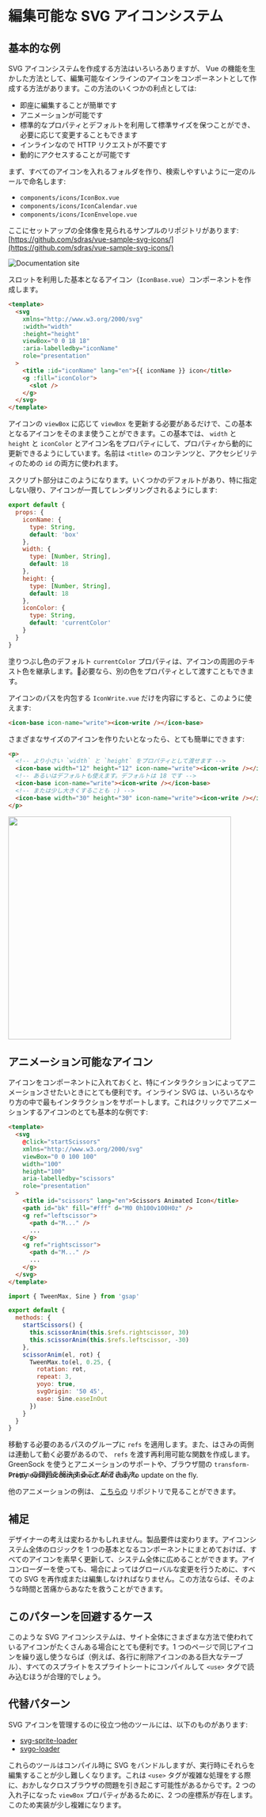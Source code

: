 # 編集可能な SVG アイコンシステム

## 基本的な例

SVG アイコンシステムを作成する方法はいろいろありますが、 Vue の機能を生かした方法として、編集可能なインラインのアイコンをコンポーネントとして作成する方法があります。この方法のいくつかの利点としては:

- 即座に編集することが簡単です
- アニメーションが可能です
- 標準的なプロパティとデフォルトを利用して標準サイズを保つことができ、必要に応じて変更することもできます
- インラインなので HTTP リクエストが不要です
- 動的にアクセスすることが可能です

まず、すべてのアイコンを入れるフォルダを作り、検索しやすいように一定のルールで命名します:

- `components/icons/IconBox.vue`
- `components/icons/IconCalendar.vue`
- `components/icons/IconEnvelope.vue`

ここにセットアップの全体像を見られるサンプルのリポジトリがあります: [https://github.com/sdras/vue-sample-svg-icons/](https://github.com/sdras/vue-sample-svg-icons/)

![Documentation site](/images/editable-svg-icons.jpg 'Docs demo')

スロットを利用した基本となるアイコン（`IconBase.vue`）コンポーネントを作成します。

```html
<template>
  <svg
    xmlns="http://www.w3.org/2000/svg"
    :width="width"
    :height="height"
    viewBox="0 0 18 18"
    :aria-labelledby="iconName"
    role="presentation"
  >
    <title :id="iconName" lang="en">{{ iconName }} icon</title>
    <g :fill="iconColor">
      <slot />
    </g>
  </svg>
</template>
```

アイコンの `viewBox` に応じて `viewBox` を更新する必要があるだけで、この基本となるアイコンをそのまま使うことができます。この基本では、 `width` と `height` と `iconColor` とアイコン名をプロパティにして、プロパティから動的に更新できるようにしています。名前は `<title>` のコンテンツと、アクセシビリティのための `id` の両方に使われます。

スクリプト部分はこのようになります。いくつかのデフォルトがあり、特に指定しない限り、アイコンが一貫してレンダリングされるようにします:

```js
export default {
  props: {
    iconName: {
      type: String,
      default: 'box'
    },
    width: {
      type: [Number, String],
      default: 18
    },
    height: {
      type: [Number, String],
      default: 18
    },
    iconColor: {
      type: String,
      default: 'currentColor'
    }
  }
}
```

塗りつぶし色のデフォルト `currentColor` プロパティは、アイコンの周囲のテキスト色を継承します。必要なら、別の色をプロパティとして渡すこともできます。

アイコンのパスを内包する `IconWrite.vue` だけを内容にすると、このように使えます:

```html
<icon-base icon-name="write"><icon-write /></icon-base>
```

さまざまなサイズのアイコンを作りたいとなったら、とても簡単にできます:

```html
<p>
  <!-- より小さい `width` と `height` をプロパティとして渡せます -->
  <icon-base width="12" height="12" icon-name="write"><icon-write /></icon-base>
  <!-- あるいはデフォルトも使えます。デフォルトは 18 です -->
  <icon-base icon-name="write"><icon-write /></icon-base>
  <!-- または少し大きくすることも :) -->
  <icon-base width="30" height="30" icon-name="write"><icon-write /></icon-base>
</p>
```

<img src="/images/editable-svg-icons-sizes.png" width="450" />

## アニメーション可能なアイコン

アイコンをコンポーネントに入れておくと、特にインタラクションによってアニメーションさせたいときにとても便利です。インライン SVG は、いろいろなやり方の中で最もインタラクションをサポートします。これはクリックでアニメーションするアイコンのとても基本的な例です:

```html
<template>
  <svg
    @click="startScissors"
    xmlns="http://www.w3.org/2000/svg"
    viewBox="0 0 100 100"
    width="100"
    height="100"
    aria-labelledby="scissors"
    role="presentation"
  >
    <title id="scissors" lang="en">Scissors Animated Icon</title>
    <path id="bk" fill="#fff" d="M0 0h100v100H0z" />
    <g ref="leftscissor">
      <path d="M..." />
      ...
    </g>
    <g ref="rightscissor">
      <path d="M..." />
      ...
    </g>
  </svg>
</template>
```

```js
import { TweenMax, Sine } from 'gsap'

export default {
  methods: {
    startScissors() {
      this.scissorAnim(this.$refs.rightscissor, 30)
      this.scissorAnim(this.$refs.leftscissor, -30)
    },
    scissorAnim(el, rot) {
      TweenMax.to(el, 0.25, {
        rotation: rot,
        repeat: 3,
        yoyo: true,
        svgOrigin: '50 45',
        ease: Sine.easeInOut
      })
    }
  }
}
```

移動する必要のあるパスのグループに `refs` を適用します。また、はさみの両側は連動して動く必要があるので、 `refs` を渡す再利用可能な関数を作成します。 GreenSock を使うとアニメーションのサポートや、ブラウザ間の `transform-origin` の問題を解決することができます。

<common-codepen-snippet title="Editable SVG Icon System: Animated icon" slug="dJRpgY" :preview="false" :editable="false" version="2" theme="0" />

<p style="margin-top:-30px">Pretty easily accomplished! And easy to update on the fly.</p>

他のアニメーションの例は、 [こちらの](https://github.com/sdras/vue-sample-svg-icons/) リポジトリで見ることができます。

## 補足

デザイナーの考えは変わるかもしれません。製品要件は変わります。アイコンシステム全体のロジックを 1 つの基本となるコンポーネントにまとめておけば、すべてのアイコンを素早く更新して、システム全体に広めることができます。アイコンローダーを使っても、場合によってはグローバルな変更を行うために、すべての SVG を再作成または編集しなければなりません。この方法ならば、そのような時間と苦痛からあなたを救うことができます。

## このパターンを回避するケース

このような SVG アイコンシステムは、サイト全体にさまざまな方法で使われているアイコンがたくさんある場合にとても便利です。1 つのページで同じアイコンを繰り返し使うならば（例えば、各行に削除アイコンのある巨大なテーブル）、すべてのスプライトをスプライトシートにコンパイルして `<use>` タグで読み込むほうが合理的でしょう。

## 代替パターン

SVG アイコンを管理するのに役立つ他のツールには、以下のものがあります:

- [svg-sprite-loader](https://github.com/kisenka/svg-sprite-loader)
- [svgo-loader](https://github.com/rpominov/svgo-loader)

これらのツールはコンパイル時に SVG をバンドルしますが、実行時にそれらを編集することが少し難しくなります。これは `<use>` タグが複雑な処理をする際に、おかしなクロスブラウザの問題を引き起こす可能性があるからです。2 つの入れ子になった `viewBox` プロパティがあるために、2 つの座標系が存在します。このため実装が少し複雑になります。
